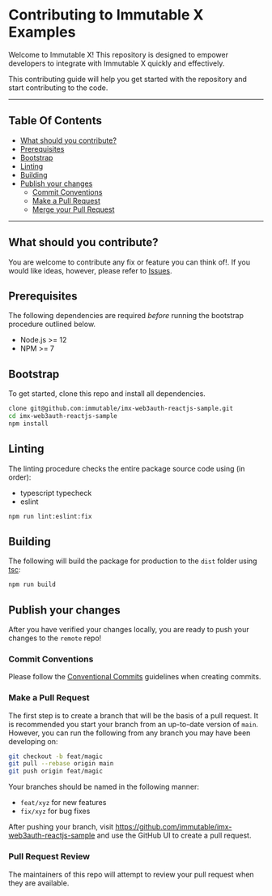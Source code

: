 # Contributing to Immutable X Examples

Welcome to Immutable X! This repository is designed to empower developers to integrate with Immutable X quickly and effectively.

This contributing guide will help you get started with the repository and start contributing to the code.

---

## Table Of Contents

* [What should you contribute?](#what-should-you-contribute)
* [Prerequisites](#prerequisites)
* [Bootstrap](#bootstrap)
* [Linting](#linting)
* [Building](#building)
* [Publish your changes](#publish-your-changes)
  * [Commit Conventions](#commit-conventions)
  * [Make a Pull Request](#make-a-pull-request)
  * [Merge your Pull Request](#merge-your-pull-request)

---

## What should you contribute?

You are welcome to contribute any fix or feature you can think of!. If you would like ideas, however, please refer to [Issues](https://github.com/samueltan-immutable/imx-web3auth-reactjs-sample/issues).

## Prerequisites

The following dependencies are required _before_ running the bootstrap procedure outlined below.

* Node.js >= 12
* NPM >= 7

## Bootstrap

To get started, clone this repo and install all dependencies.

```sh
clone git@github.com:immutable/imx-web3auth-reactjs-sample.git
cd imx-web3auth-reactjs-sample
npm install
```

## Linting

The linting procedure checks the entire package source code using (in order):
* typescript typecheck
* eslint

```sh
npm run lint:eslint:fix
```


## Building

The following will build the package for production to the `dist` folder using [tsc](https://www.typescriptlang.org/docs/handbook/compiler-options.html):

```sh
npm run build
```

## Publish your changes

After you have verified your changes locally, you are ready to push your changes to the `remote` repo!

### Commit Conventions

Please follow the [Conventional Commits](https://www.conventionalcommits.org/en/v1.0.0/#summary) guidelines when creating commits.

### Make a Pull Request

The first step is to create a branch that will be the basis of a pull request. It is recommended you start your branch from an up-to-date version of `main`. However, you can run the following from any branch you may have been developing on:

```sh
git checkout -b feat/magic
git pull --rebase origin main
git push origin feat/magic
```

Your branches should be named in the following manner:
* `feat/xyz` for new features
* `fix/xyz` for bug fixes

After pushing your branch, visit https://github.com/immutable/imx-web3auth-reactjs-sample and use the GitHub UI to create a pull request.

### Pull Request Review

The maintainers of this repo will attempt to review your pull request when they are available. 
